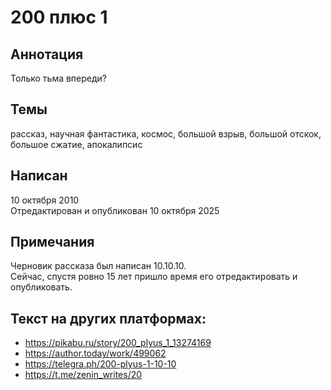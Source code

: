 # 200 плюс 1

## Аннотация
Только тьма впереди?

## Темы
рассказ, научная фантастика, космос, большой взрыв, большой отскок, большое сжатие, апокалипсис

## Написан
10 октября 2010  
Отредактирован и опубликован 10 октября 2025

## Примечания
Черновик рассказа был написан 10.10.10.  
Сейчас, спустя ровно 15 лет пришло время его отредактировать и опубликовать.

## Текст на других платформах:
- https://pikabu.ru/story/200_plyus_1_13274169
- https://author.today/work/499062
- https://telegra.ph/200-plyus-1-10-10
- https://t.me/zenin_writes/20